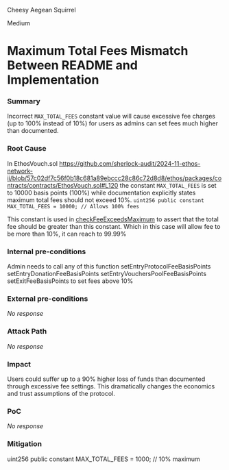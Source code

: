Cheesy Aegean Squirrel

Medium

# Maximum Total Fees Mismatch Between README and Implementation

### Summary

Incorrect `MAX_TOTAL_FEES` constant value will cause excessive fee charges (up to 100% instead of 10%) for users as admins can set fees much higher than documented.

### Root Cause

In EthosVouch.sol
https://github.com/sherlock-audit/2024-11-ethos-network-ii/blob/57c02df7c56f0b18c681a89ebccc28c86c72d8d8/ethos/packages/contracts/contracts/EthosVouch.sol#L120 
the constant `MAX_TOTAL_FEES` is set to 10000 basis points (100%) while documentation explicitly states maximum total fees should not exceed 10%.
`uint256 public constant MAX_TOTAL_FEES = 10000; // Allows 100% fees`

This constant is used in [checkFeeExceedsMaximum](https://github.com/sherlock-audit/2024-11-ethos-network-ii/blob/57c02df7c56f0b18c681a89ebccc28c86c72d8d8/ethos/packages/contracts/contracts/EthosVouch.sol#L996) to assert that the total fee should be greater than this constant. Which in this case will allow fee to be more than 10%, it can reach to 99.99%

### Internal pre-conditions

Admin needs to call any of this function
setEntryProtocolFeeBasisPoints
setEntryDonationFeeBasisPoints
setEntryVouchersPoolFeeBasisPoints
setExitFeeBasisPoints 
to set fees above 10%

### External pre-conditions

_No response_

### Attack Path

_No response_

### Impact

Users could suffer up to a 90% higher loss of funds than documented through excessive fee settings. This dramatically changes the economics and trust assumptions of the protocol.

### PoC

_No response_

### Mitigation

uint256 public constant MAX_TOTAL_FEES = 1000; // 10% maximum